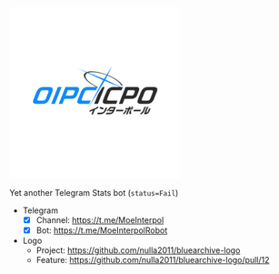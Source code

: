 <img style="align: center" src="./_readme/logo.png" width=300 height=300 />

Yet another Telegram Stats bot (`status=Fail`)
- Telegram
  - [x] Channel: https://t.me/MoeInterpol
  - [x] Bot: https://t.me/MoeInterpolRobot

- Logo
  - Project: https://github.com/nulla2011/bluearchive-logo
  - Feature: https://github.com/nulla2011/bluearchive-logo/pull/12
